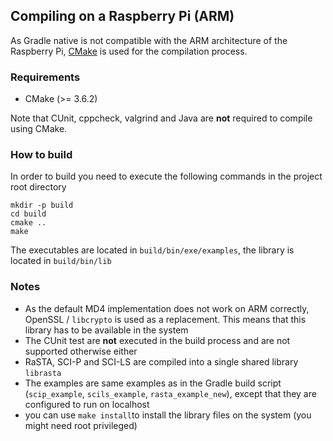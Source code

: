 ## Compiling on a Raspberry Pi (ARM)
As Gradle native is not compatible with the ARM architecture of the Raspberry Pi, [CMake](https://cmake.org/)  is used for the compilation process.

### Requirements
- CMake (>= 3.6.2)

Note that CUnit, cppcheck, valgrind and Java are **not** required to compile using CMake.

### How to build
In order to build you need to execute the following commands in the project root directory
```
mkdir -p build
cd build
cmake ..
make
```
The executables are located in `build/bin/exe/examples`, the library is located in `build/bin/lib`

### Notes
- As the default MD4 implementation does not work on ARM correctly, OpenSSL / `libcrypto` is used as a replacement.
This means that this library has to be available in the system 
- The CUnit test are **not** executed in the build process and are not supported otherwise either
- RaSTA, SCI-P and SCI-LS are compiled into a single shared library `librasta`
- The examples are same examples as in the Gradle build script (`scip_example`, `scils_example`, `rasta_example_new`), except that they are configured to run on localhost
- you can use `make install`to install the library files on the system (you might need root privileged)